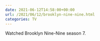 ```yaml
---
date: 2021-06-12T14:58:00+00:00
url: /2021/06/12/brooklyn-nine-nine.html
categories: TV
---
```

Watched Brooklyn Nine-Nine season 7.




